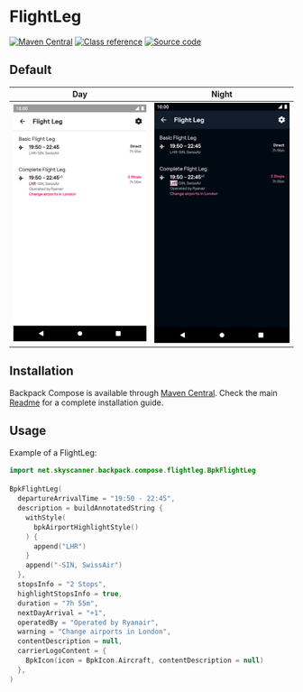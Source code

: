 # FlightLeg

[![Maven Central](https://img.shields.io/maven-central/v/net.skyscanner.backpack/backpack-compose)](https://search.maven.org/artifact/net.skyscanner.backpack/backpack-compose)
[![Class reference](https://img.shields.io/badge/Class%20reference-Android-blue)](https://backpack.github.io/android/backpack-compose/net.skyscanner.backpack.compose.flightleg)
[![Source code](https://img.shields.io/badge/Source%20code-GitHub-lightgrey)](https://github.com/Skyscanner/backpack-android/tree/main/backpack-compose/src/main/kotlin/net/skyscanner/backpack/compose/flightleg)

## Default

| Day                                                                                                                                                                    | Night                                                                                                                                                                                 |
|------------------------------------------------------------------------------------------------------------------------------------------------------------------------|---------------------------------------------------------------------------------------------------------------------------------------------------------------------------------------|
| <img src="https://raw.githubusercontent.com/Skyscanner/backpack-android/main/docs/compose/FlightLeg/screenshots/default.png" alt="Flight Leg component" width="375" /> | <img src="https://raw.githubusercontent.com/Skyscanner/backpack-android/main/docs/compose/FlightLeg/screenshots/default_dm.png" alt="Flight Leg component - dark mode" width="375" /> |

## Installation

Backpack Compose is available
through [Maven Central](https://search.maven.org/artifact/net.skyscanner.backpack/backpack-compose). Check the
main [Readme](https://github.com/skyscanner/backpack-android#installation) for a complete installation guide.

## Usage

Example of a FlightLeg:

```Kotlin
import net.skyscanner.backpack.compose.flightleg.BpkFlightLeg

BpkFlightLeg(
  departureArrivalTime = "19:50 - 22:45",
  description = buildAnnotatedString {
    withStyle(
      bpkAirportHighlightStyle()
    ) {
      append("LHR")
    }
    append("-SIN, SwissAir")
  },
  stopsInfo = "2 Stops",
  highlightStopsInfo = true,
  duration = "7h 55m",
  nextDayArrival = "+1",
  operatedBy = "Operated by Ryanair",
  warning = "Change airports in London",
  contentDescription = null,
  carrierLogoContent = {
    BpkIcon(icon = BpkIcon.Aircraft, contentDescription = null)
  },
)
```
